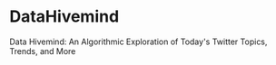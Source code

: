 # DataHivemind
Data Hivemind: An Algorithmic Exploration of Today's Twitter Topics, Trends, and More
